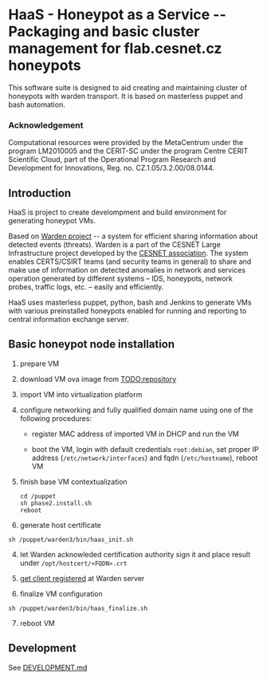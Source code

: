 # HaaS - Honeypot as a Service -- Packaging and basic cluster management for flab.cesnet.cz honeypots

This software suite is designed to aid creating and maintaining cluster of
honeypots with warden transport.  It is based on masterless puppet and bash
automation.

### Acknowledgement

Computational resources were provided by the MetaCentrum under the program
LM2010005 and the CERIT-SC under the program Centre CERIT Scientific Cloud,
part of the Operational Program Research and Development for Innovations, Reg.
no. CZ.1.05/3.2.00/08.0144.



## Introduction

HaaS is project to create develompment and build environment for generating
honeypot VMs.

Based on [Warden project](https://warden.cesnet.cz) -- a system for efficient
sharing information about detected events (threats). Warden is a part of the
CESNET Large Infrastructure project developed by the [CESNET
association](https://www.cesnet.cz). The system enables CERTS/CSIRT teams (and
security teams in general) to share and make use of information on detected
anomalies in network and services operation generated by different systems –
IDS, honeypots, network probes, traffic logs, etc. – easily and efficiently.

HaaS uses masterless puppet, python, bash and Jenkins to generate VMs with
various preinstalled honeypots enabled for running and reporting to central
information exchange server.



## Basic honeypot node installation

1. prepare VM
  1. download VM ova image from [TODO:repository](TODO)
  2. import VM into virtualization platform

  3. configure networking and fully qualified domain name using one of the following procedures:

     - register MAC address of imported VM in DHCP and run the VM

     - boot the VM, login with default credentials `root:debian`, set proper IP address (`/etc/network/interfaces`) and fqdn (`/etc/hostname`), reboot VM

  4. finish base VM contextualization
     ```
     cd /puppet
     sh phase2.install.sh
     reboot
     ```

3. generate host certificate
```
sh /puppet/warden3/bin/haas_init.sh
```
4. let Warden acknowleded certification authority sign it and place result under `/opt/hostcert/<FQDN>.crt`

5. [get client registered](https://warden.cesnet.cz/en/participation#registration) at Warden server

6. finalize VM configuration
```
sh /puppet/warden3/bin/haas_finalize.sh
```

7. reboot VM



## Development

See [DEVELOPMENT.md](DEVELOPMENT.md)

